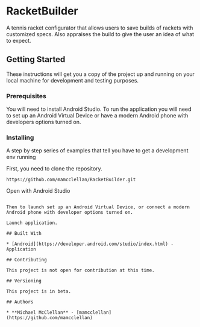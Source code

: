 # RacketBuilder

A tennis racket configurator that allows users to save builds of rackets with customized specs. Also appraises the build to give the user an idea of what to expect.

## Getting Started

These instructions will get you a copy of the project up and running on your local machine for development and testing purposes.

### Prerequisites

You will need to install Android Studio.
To run the application you will need to set up an Android Virtual Device or have a modern Android phone with developers options turned on.

### Installing

A step by step series of examples that tell you have to get a development env running

First, you need to clone the repository.

```
https://github.com/mamcclellan/RacketBuilder.git

```

Open with Android Studio

```

Then to launch set up an Android Virtual Device, or connect a modern Android phone with developer options turned on.

Launch application.

## Built With

* [Android](https://developer.android.com/studio/index.html) - Application

## Contributing

This project is not open for contribution at this time.

## Versioning

This project is in beta.

## Authors

* **Michael McClellan** - [mamcclellan](https://github.com/mamcclellan)
